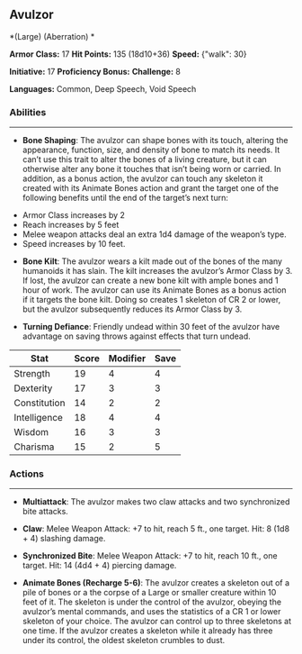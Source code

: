 ## Avulzor
*(Large) (Aberration) *

**Armor Class:** 17
**Hit Points:** 135 (18d10+36)
**Speed:** {"walk": 30}

**Initiative:** 17
**Proficiency Bonus:**
**Challenge:** 8

**Languages:** Common, Deep Speech, Void Speech

### Abilities
 --- 
- **Bone Shaping**: The avulzor can shape bones with its touch, altering the appearance, function, size, and density of bone to match its needs. It can’t use this trait to alter the bones of a living creature, but it can otherwise alter any bone it touches that isn’t being worn or carried. In addition, as a bonus action, the avulzor can touch any skeleton it created with its Animate Bones action and grant the target one of the following benefits until the end of the target’s next turn: 
* Armor Class increases by 2 
* Reach increases by 5 feet 
* Melee weapon attacks deal an extra 1d4 damage of the weapon’s type. 
* Speed increases by 10 feet.

- **Bone Kilt**: The avulzor wears a kilt made out of the bones of the many humanoids it has slain. The kilt increases the avulzor’s Armor Class by 3. If lost, the avulzor can create a new bone kilt with ample bones and 1 hour of work. The avulzor can use its Animate Bones as a bonus action if it targets the bone kilt. Doing so creates 1 skeleton of CR 2 or lower, but the avulzor subsequently reduces its Armor Class by 3.

- **Turning Defiance**: Friendly undead within 30 feet of the avulzor have advantage on saving throws against effects that turn undead.



| Stat | Score | Modifier | Save |
| ---- | ---- | ---- | ---- |
| Strength | 19 | 4 | 4 |
| Dexterity | 17 | 3 | 3 |
| Constitution | 14 | 2 | 2 |
| Intelligence | 18 | 4 | 4 |
| Wisdom | 16 | 3 | 3 |
| Charisma | 15 | 2 | 5 |

### Actions
 --- 
- **Multiattack**: The avulzor makes two claw attacks and two synchronized bite attacks.

- **Claw**: Melee Weapon Attack: +7 to hit, reach 5 ft., one target. Hit: 8 (1d8 + 4) slashing damage.

- **Synchronized Bite**: Melee Weapon Attack: +7 to hit, reach 10 ft., one target. Hit: 14 (4d4 + 4) piercing damage.

- **Animate Bones (Recharge 5-6)**: The avulzor creates a skeleton out of a pile of bones or a the corpse of a Large or smaller creature within 10 feet of it. The skeleton is under the control of the avulzor, obeying the avulzor’s mental commands, and uses the statistics of a CR 1 or lower skeleton of your choice. The avulzor can control up to three skeletons at one time. If the avulzor creates a skeleton while it already has three under its control, the oldest skeleton crumbles to dust.

